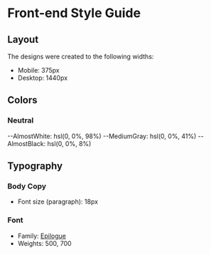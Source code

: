 # Front-end Style Guide

## Layout

The designs were created to the following widths:

- Mobile: 375px
- Desktop: 1440px

## Colors

### Neutral

--AlmostWhite: hsl(0, 0%, 98%)
--MediumGray: hsl(0, 0%, 41%)
--AlmostBlack: hsl(0, 0%, 8%)

## Typography

### Body Copy

- Font size (paragraph): 18px

### Font

- Family: [Epilogue](https://fonts.google.com/specimen/Epilogue)
- Weights: 500, 700
